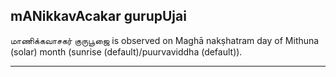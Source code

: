 ## mANikkavAcakar gurupUjai

மாணிக்கவாசகர் குருபூஜை is observed on Maghā nakṣhatram day of Mithuna (solar) month (sunrise (default)/puurvaviddha (default)).


---
